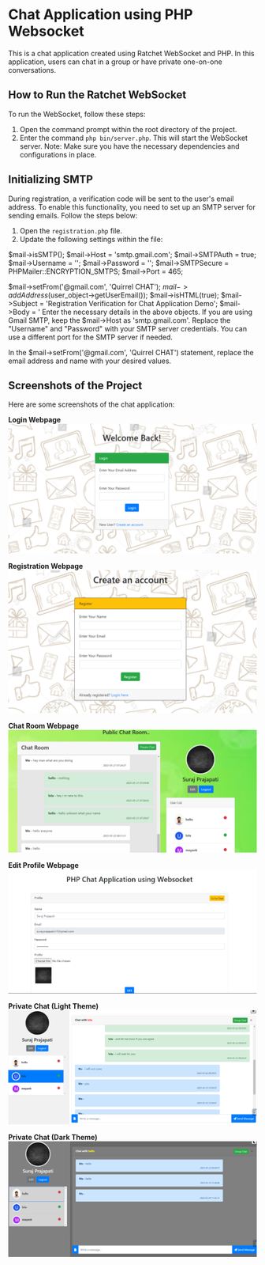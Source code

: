 # Chat Application using PHP Websocket

This is a chat application created using Ratchet WebSocket and PHP. In this application, users can chat in a group or have private one-on-one conversations.

## How to Run the Ratchet WebSocket

To run the WebSocket, follow these steps:

1. Open the command prompt within the root directory of the project.
2. Enter the command `php bin/server.php`. This will start the WebSocket server.
   Note: Make sure you have the necessary dependencies and configurations in place.

## Initializing SMTP

During registration, a verification code will be sent to the user's email address. To enable this functionality, you need to set up an SMTP server for sending emails. Follow the steps below:

1. Open the `registration.php` file.
2. Update the following settings within the file:

$mail->isSMTP();
$mail->Host = 'smtp.gmail.com';
$mail->SMTPAuth = true;
$mail->Username = '';
$mail->Password = '';
$mail->SMTPSecure = PHPMailer::ENCRYPTION_SMTPS;
$mail->Port = 465;

$mail->setFrom('@gmail.com', 'Quirrel CHAT');
$mail->addAddress($user_object->getUserEmail());
$mail->isHTML(true);
$mail->Subject = 'Registration Verification for Chat Application Demo';
$mail->Body = '
Enter the necessary details in the above objects. If you are using Gmail SMTP, keep the $mail->Host as 'smtp.gmail.com'.
Replace the "Username" and "Password" with your SMTP server credentials.
You can use a different port for the SMTP server if needed.

In the $mail->setFrom('@gmail.com', 'Quirrel CHAT') statement, replace the email address and name with your desired values.


## Screenshots of the Project

Here are some screenshots of the chat application:

**Login Webpage**
![Screenshot](screenshots/Screenshot%202023-05-29%20150519.png)

**Registration Webpage**
![Screenshot](screenshots/Screenshot%202023-05-29%20150556.png)

**Chat Room Webpage**
![Screenshot](screenshots/Screenshot%202023-05-29%20150629.png)

**Edit Profile Webpage**
![Screenshot](screenshots/Screenshot%202023-05-29%20150734.png)

**Private Chat (Light Theme)**
![Screenshot](screenshots/Screenshot%202023-05-29%20150709.png)

**Private Chat (Dark Theme)**
![Screenshot](screenshots/Screenshot%202023-05-29%20150824.png)
